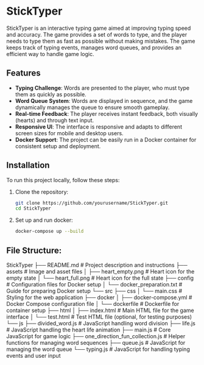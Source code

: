 # StickTyper

StickTyper is an interactive typing game aimed at improving typing speed and accuracy. The game provides a set of words to type, and the player needs to type them as fast as possible without making mistakes. The game keeps track of typing events, manages word queues, and provides an efficient way to handle game logic.

## Features

- **Typing Challenge**: Words are presented to the player, who must type them as quickly as possible.
- **Word Queue System**: Words are displayed in sequence, and the game dynamically manages the queue to ensure smooth gameplay.
- **Real-time Feedback**: The player receives instant feedback, both visually (hearts) and through text input.
- **Responsive UI**: The interface is responsive and adapts to different screen sizes for mobile and desktop users.
- **Docker Support**: The project can be easily run in a Docker container for consistent setup and deployment.

## Installation

To run this project locally, follow these steps:

1. Clone the repository:

   ```bash
   git clone https://github.com/yourusername/StickTyper.git
   cd StickTyper

2. Set up and run docker:

   ```bash
   docker-compose up --build

## File Structure:

StickTyper
├── README.md                                 # Project description and instructions
├── assets                                    # Image and asset files
│   ├── heart_empty.png                       # Heart icon for the empty state
│   └── heart_full.png                        # Heart icon for the full state
├── config                                    # Configuration files for Docker setup
│   └── docker_preparation.txt                # Guide for preparing Docker setup
└── src
    ├── css
    │   └── main.css                          # Styling for the web application
    ├── docker
    │   ├── docker-compose.yml                # Docker Compose configuration file
    │   └── dockerfile                        # Dockerfile for container setup
    ├── html
    │   ├── index.html                        # Main HTML file for the game interface
    │   └── test.html                         # Test HTML file (optional, for testing purposes)
    └── js
        ├── divided_word.js                   # JavaScript handling word division
        ├── life.js                           # JavaScript handling the heart life animation
        ├── main.js                           # Core JavaScript for game logic
        ├── one_direction_fun_collection.js    # Helper functions for managing word sequences
        ├── queue.js                          # JavaScript for managing the word queue
        └── typing.js                         # JavaScript for handling typing events and user input



